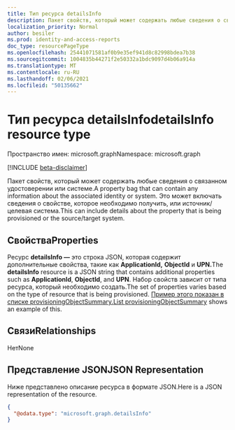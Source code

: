```yaml
---
title: Тип ресурса detailsInfo
description: Пакет свойств, который может содержать любые сведения о связанном удостоверении или системе.
localization_priority: Normal
author: besiler
ms.prod: identity-and-access-reports
doc_type: resourcePageType
ms.openlocfilehash: 25441071581af0b9e35ef941d8c82998bdea7b38
ms.sourcegitcommit: 1004835b44271f2e50332a1bdc9097d4b06a914a
ms.translationtype: MT
ms.contentlocale: ru-RU
ms.lasthandoff: 02/06/2021
ms.locfileid: "50135662"
---
```

# <a name="detailsinfo-resource-type"></a><span data-ttu-id="f89f7-103">Тип ресурса detailsInfo</span><span class="sxs-lookup"><span data-stu-id="f89f7-103">detailsInfo resource type</span></span>

<span data-ttu-id="f89f7-104">Пространство имен: microsoft.graph</span><span class="sxs-lookup"><span data-stu-id="f89f7-104">Namespace: microsoft.graph</span></span>

[!INCLUDE [beta-disclaimer](../../includes/beta-disclaimer.md)]

<span data-ttu-id="f89f7-105">Пакет свойств, который может содержать любые сведения о связанном удостоверении или системе.</span><span class="sxs-lookup"><span data-stu-id="f89f7-105">A property bag that can contain any information about the associated identity or system.</span></span> <span data-ttu-id="f89f7-106">Это может включать сведения о свойстве, которое необходимо получить, или источник/целевая система.</span><span class="sxs-lookup"><span data-stu-id="f89f7-106">This can include details about the property that is being provisioned or the source/target system.</span></span>

## <a name="properties"></a><span data-ttu-id="f89f7-107">Свойства</span><span class="sxs-lookup"><span data-stu-id="f89f7-107">Properties</span></span>
<span data-ttu-id="f89f7-108">Ресурс **detailsInfo —** это строка JSON, которая содержит дополнительные свойства, такие как **ApplicationId,** **ObjectId** и **UPN.**</span><span class="sxs-lookup"><span data-stu-id="f89f7-108">The **detailsInfo** resource is a JSON string that contains additional properties such as **ApplicationId**, **ObjectId**, and **UPN**.</span></span> <span data-ttu-id="f89f7-109">Набор свойств зависит от типа ресурса, который необходимо создать.</span><span class="sxs-lookup"><span data-stu-id="f89f7-109">The set of properties varies based on the type of resource that is being provisioned.</span></span> <span data-ttu-id="f89f7-110">[Пример этого показан в списке provisioningObjectSummary.](../api/provisioningobjectsummary-list.md)</span><span class="sxs-lookup"><span data-stu-id="f89f7-110">[List provisioningObjectSummary](../api/provisioningobjectsummary-list.md) shows an example of this.</span></span>

## <a name="relationships"></a><span data-ttu-id="f89f7-111">Связи</span><span class="sxs-lookup"><span data-stu-id="f89f7-111">Relationships</span></span>
<span data-ttu-id="f89f7-112">Нет</span><span class="sxs-lookup"><span data-stu-id="f89f7-112">None</span></span>
## <a name="json-representation"></a><span data-ttu-id="f89f7-113">Представление JSON</span><span class="sxs-lookup"><span data-stu-id="f89f7-113">JSON Representation</span></span>
<span data-ttu-id="f89f7-114">Ниже представлено описание ресурса в формате JSON.</span><span class="sxs-lookup"><span data-stu-id="f89f7-114">Here is a JSON representation of the resource.</span></span>
<!--{
  "blockType": "resource",
  "@odata.type": "microsoft.graph.detailsInfo",
  "openType": true,
 "optionalProperties": [
 
 ],
}-->
``` json
{
  "@odata.type": "microsoft.graph.detailsInfo"
}
```


